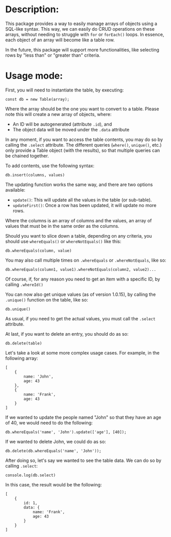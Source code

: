 # Description:

This package provides a way to easily manage arrays of objects using a SQL-like syntax. This way, we can easily do CRUD operations on these arrays, without needing to struggle with `for` or `forEach()` loops. In essence, each object of an array will become like a table row.

In the future, this package will support more functionalities, like selecting rows by "less than" or "greater than" criteria.

# Usage mode:

First, you will need to instantiate the table, by executing:

```{js}
const db = new Table(array);
```

Where the array should be the one you want to convert to a table. Please note this will create a new array of objects, where:

- An ID will be autogenerated (attribute `.id`), and
- The object data will be moved under the `.data` attribute

In any moment, if you want to access the table contents, you may do so by calling the `.select` attribute. The different queries (`where()`, `unique()`, etc.) only provide a Table object (with the results), so that multiple queries can be chained together.

To add contents, use the following syntax:

```{js}
db.insert(columns, values)
```

The updating function works the same way, and there are two options available:

- `update()`: This will update all the values in the table (or sub-table).
- `updateFirst()`: Once a row has been updated, it will update no more rows.

Where the columns is an array of columns and the values, an array of values that must be in the same order as the columns.

Should you want to slice down a table, depending on any criteria, you should use `whereEquals()` or `whereNotEquals()` like this:

```{js}
db.whereEquals(column, value)
```

You may also call multiple times on `.whereEquals` or `.whereNotEquals`, like so:

```{js}
db.whereEquals(column1, value1).whereNotEquals(column2, value2)...
```

Of course, if, for any reason you need to get an item with a specific ID, by calling `.whereId()`

You can now also get unique values (as of version 1.0.15), by calling the `.unique()` function on the table, like so:

```{js}
db.unique()
```

As usual, if you need to get the actual values, you must call the `.select` attribute.

At last, if you want to delete an entry, you should do as so:

```{js}
db.delete(table)
```

Let's take a look at some more complex usage cases. For example, in the following array:

```{js}
[
    {
        name: 'John',
        age: 43
    },
    {
        name: 'Frank',
        age: 43
    }
]
```

If we wanted to update the people named "John" so that they have an age of 40, we would need to do the following:

```{js}
db.whereEquals('name', 'John').update(['age'], [40]);
```

If we wanted to delete John, we could do as so:

```{js}
db.delete(db.whereEquals('name', 'John'));
```

After doing so, let's say we wanted to see the table data. We can do so by calling `.select`:

```{js}
console.log(db.select)
```

In this case, the result would be the following:

```{js}
[
    {
        id: 1,
        data: {
            name: 'Frank',
            age: 43
        }
    }
]
```
